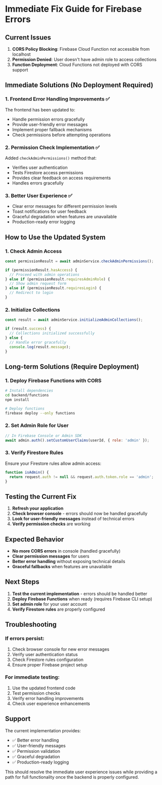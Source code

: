 # Immediate Fix Guide for Firebase Errors

## Current Issues
1. **CORS Policy Blocking**: Firebase Cloud Function not accessible from localhost
2. **Permission Denied**: User doesn't have admin role to access collections
3. **Function Deployment**: Cloud Functions not deployed with CORS support

## Immediate Solutions (No Deployment Required)

### 1. Frontend Error Handling Improvements ✅

The frontend has been updated to:
- Handle permission errors gracefully
- Provide user-friendly error messages
- Implement proper fallback mechanisms
- Check permissions before attempting operations

### 2. Permission Check Implementation ✅

Added `checkAdminPermissions()` method that:
- Verifies user authentication
- Tests Firestore access permissions
- Provides clear feedback on access requirements
- Handles errors gracefully

### 3. Better User Experience ✅

- Clear error messages for different permission levels
- Toast notifications for user feedback
- Graceful degradation when features are unavailable
- Production-ready error logging

## How to Use the Updated System

### 1. Check Admin Access
```javascript
const permissionResult = await adminService.checkAdminPermissions();

if (permissionResult.hasAccess) {
  // Proceed with admin operations
} else if (permissionResult.requiresAdminRole) {
  // Show admin request form
} else if (permissionResult.requiresLogin) {
  // Redirect to login
}
```

### 2. Initialize Collections
```javascript
const result = await adminService.initializeAdminCollections();

if (result.success) {
  // Collections initialized successfully
} else {
  // Handle error gracefully
  console.log(result.message);
}
```

## Long-term Solutions (Require Deployment)

### 1. Deploy Firebase Functions with CORS
```bash
# Install dependencies
cd backend/functions
npm install

# Deploy functions
firebase deploy --only functions
```

### 2. Set Admin Role for User
```javascript
// In Firebase Console or Admin SDK
await admin.auth().setCustomUserClaims(userId, { role: 'admin' });
```

### 3. Verify Firestore Rules
Ensure your Firestore rules allow admin access:
```javascript
function isAdmin() { 
  return request.auth != null && request.auth.token.role == 'admin';
}
```

## Testing the Current Fix

1. **Refresh your application**
2. **Check browser console** - errors should now be handled gracefully
3. **Look for user-friendly messages** instead of technical errors
4. **Verify permission checks** are working

## Expected Behavior

- **No more CORS errors** in console (handled gracefully)
- **Clear permission messages** for users
- **Better error handling** without exposing technical details
- **Graceful fallbacks** when features are unavailable

## Next Steps

1. **Test the current implementation** - errors should be handled better
2. **Deploy Firebase Functions** when ready (requires Firebase CLI setup)
3. **Set admin role** for your user account
4. **Verify Firestore rules** are properly configured

## Troubleshooting

### If errors persist:
1. Check browser console for new error messages
2. Verify user authentication status
3. Check Firestore rules configuration
4. Ensure proper Firebase project setup

### For immediate testing:
1. Use the updated frontend code
2. Test permission checks
3. Verify error handling improvements
4. Check user experience enhancements

## Support

The current implementation provides:
- ✅ Better error handling
- ✅ User-friendly messages
- ✅ Permission validation
- ✅ Graceful degradation
- ✅ Production-ready logging

This should resolve the immediate user experience issues while providing a path for full functionality once the backend is properly configured.